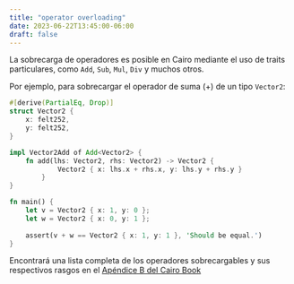 ```yaml
---
title: "operator overloading"
date: 2023-06-22T13:45:00-06:00
draft: false
---
```


La sobrecarga de operadores es posible en Cairo mediante el uso de traits particulares, como `Add`, `Sub`, `Mul`, `Div` y muchos otros.

Por ejemplo, para sobrecargar el operador de suma (+) de un tipo `Vector2`:

```rust {.codebox}
#[derive(PartialEq, Drop)]
struct Vector2 {
    x: felt252,
    y: felt252,
}

impl Vector2Add of Add<Vector2> {
    fn add(lhs: Vector2, rhs: Vector2) -> Vector2 {
            Vector2 { x: lhs.x + rhs.x, y: lhs.y + rhs.y }
        }
}

fn main() {
    let v = Vector2 { x: 1, y: 0 };
    let w = Vector2 { x: 0, y: 1 };
    
    assert(v + w == Vector2 { x: 1, y: 1 }, 'Should be equal.')
}
```

Encontrará una lista completa de los operadores sobrecargables y sus respectivos rasgos en el [Apéndice B del Cairo Book](https://cairo-book.github.io/appendix-02-operators-and-symbols.html)
